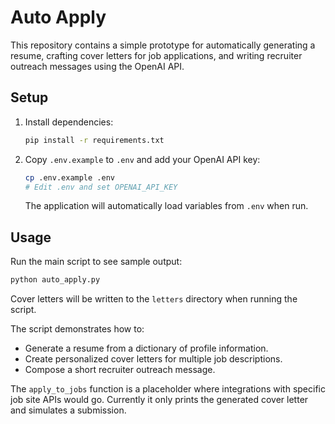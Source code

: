 # Auto Apply

This repository contains a simple prototype for automatically generating a resume, crafting cover letters for job applications, and writing recruiter outreach messages using the OpenAI API.

## Setup

1. Install dependencies:
   ```bash
   pip install -r requirements.txt
   ```

2. Copy `.env.example` to `.env` and add your OpenAI API key:
   ```bash
   cp .env.example .env
   # Edit .env and set OPENAI_API_KEY
   ```
   The application will automatically load variables from `.env` when run.

## Usage

Run the main script to see sample output:

```bash
python auto_apply.py
```

Cover letters will be written to the `letters` directory when running the
script.

The script demonstrates how to:

- Generate a resume from a dictionary of profile information.
- Create personalized cover letters for multiple job descriptions.
- Compose a short recruiter outreach message.

The `apply_to_jobs` function is a placeholder where integrations with specific job site APIs would go. Currently it only prints the generated cover letter and simulates a submission.
